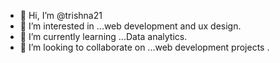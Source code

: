 - 👋 Hi, I’m @trishna21
- 👀 I’m interested in ...web development and ux design.
- 🌱 I’m currently learning ...Data analytics. 
- 💞️ I’m looking to collaborate on ...web development projects .


<!---
trishna21/trishna21 is a ✨ special ✨ repository because its `README.md` (this file) appears on your GitHub profile.
You can click the Preview link to take a look at your changes.
--->
